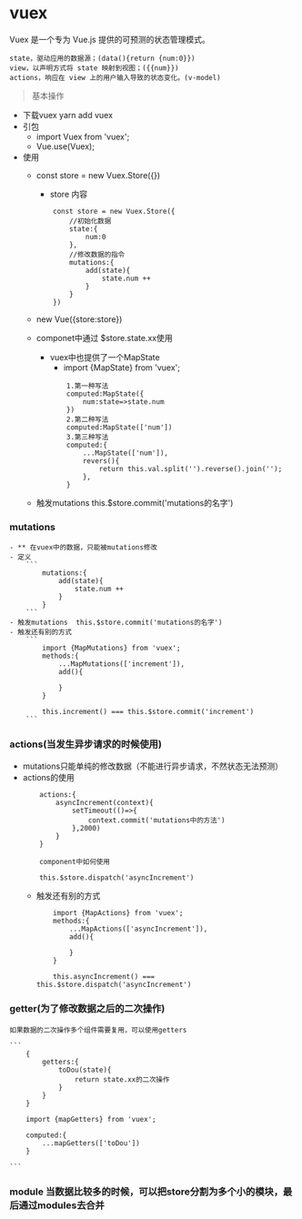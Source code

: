 # vuex

Vuex 是一个专为 Vue.js 提供的可预测的状态管理模式。
```
state，驱动应用的数据源；(data(){return {num:0}})
view，以声明方式将 state 映射到视图；({{num}})
actions，响应在 view 上的用户输入导致的状态变化。(v-model)
```

> 基本操作
 - 下载vuex  yarn add vuex
 - 引包
    - import Vuex from 'vuex';
    - Vue.use(Vuex);
 - 使用
    - const store = new Vuex.Store({})
        - store 内容
        ```
            const store = new Vuex.Store({
                //初始化数据
                state:{
                    num:0
                },
                //修改数据的指令
                mutations:{
                    add(state){
                        state.num ++
                    }
                }
            })
        ```
    - new Vue({store:store})
    - componet中通过 $store.state.xx使用
        - vuex中也提供了一个MapState
            - import {MapState} from 'vuex';
            ```
                1.第一种写法
                computed:MapState({
                    num:state=>state.num
                })
                2.第二种写法
                computed:MapState(['num'])
                3.第三种写法
                computed:{
                    ...MapState(['num']),
                    revers(){
                        return this.val.split('').reverse().join('');
                    },
                }
            ```

    - 触发mutations  this.$store.commit('mutations的名字')

### mutations
    - ** 在vuex中的数据，只能被mutations修改
    - 定义
        ```
            mutations:{
                add(state){
                    state.num ++
                }
            }
        ```
    - 触发mutations  this.$store.commit('mutations的名字')
    - 触发还有别的方式
        ```
            import {MapMutations} from 'vuex';
            methods:{
                ...MapMutations(['increment']),
                add(){

                }
            }

            this.increment() === this.$store.commit('increment')
        ```

### actions(当发生异步请求的时候使用)
- mutations只能单纯的修改数据（不能进行异步请求，不然状态无法预测）
- actions的使用
    ``` 
        actions:{
            asyncIncrement(context){
                setTimeout(()=>{
                    context.commit('mutations中的方法')
                },2000)
            }
        }
        
        component中如何使用

        this.$store.dispatch('asyncIncrement')
    ```
    - 触发还有别的方式
        ```
            import {MapActions} from 'vuex';
            methods:{
                ...MapActions(['asyncIncrement']),
                add(){
                    
                }
            }

            this.asyncIncrement() === this.$store.dispatch('asyncIncrement')
        ```

### getter(为了修改数据之后的二次操作)
    如果数据的二次操作多个组件需要复用，可以使用getters

    ```
        {
            getters:{
                toDou(state){
                    return state.xx的二次操作
                }
            }
        }

        import {mapGetters} from 'vuex';

        computed:{
            ...mapGetters(['toDou'])
        }

    ```
### module 当数据比较多的时候，可以把store分割为多个小的模块，最后通过modules去合并


 